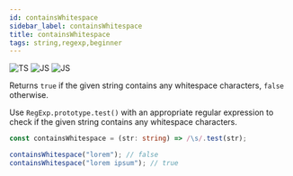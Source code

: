 ```yaml
---
id: containsWhitespace
sidebar_label: containsWhitespace
title: containsWhitespace
tags: string,regexp,beginner
---
```


![TS](https://img.shields.io/badge/supports-typescript-blue.svg?style=flat-square)
![JS](https://img.shields.io/badge/supports-javascript-yellow.svg?style=flat-square)
![JS](https://img.shields.io/badge/supports-deno-green.svg?style=flat-square)

Returns `true` if the given string contains any whitespace characters, `false` otherwise.

Use `RegExp.prototype.test()` with an appropriate regular expression to check if the given string contains any whitespace characters.

```ts
const containsWhitespace = (str: string) => /\s/.test(str);
```

```ts
containsWhitespace("lorem"); // false
containsWhitespace("lorem ipsum"); // true
```
